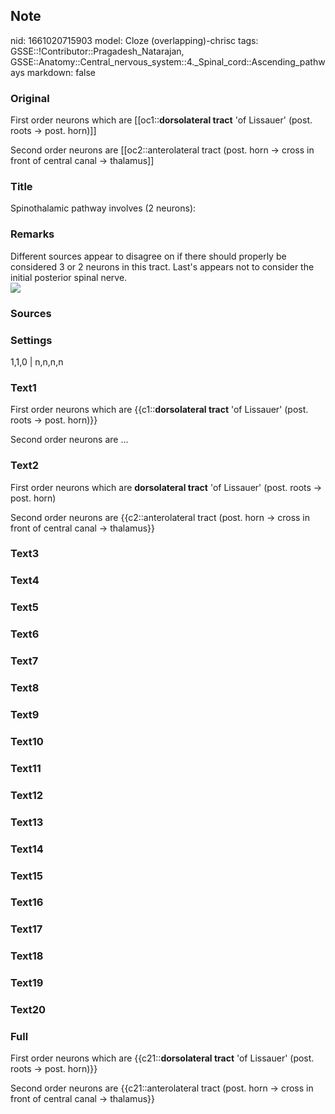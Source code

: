 ## Note
nid: 1661020715903
model: Cloze (overlapping)-chrisc
tags: GSSE::!Contributor::Pragadesh_Natarajan, GSSE::Anatomy::Central_nervous_system::4._Spinal_cord::Ascending_pathways
markdown: false

### Original
First order neurons which are [[oc1::<b>dorsolateral tract</b> 'of
Lissauer' (post. roots → post. horn)]]
<div>
  Second order neurons are [[oc2::anterolateral tract (post. horn →
  cross in front of central canal → thalamus]]
</div>

### Title
Spinothalamic pathway involves (2 neurons):

### Remarks
<div>
  Different sources appear to disagree on if there should properly
  be considered 3 or 2 neurons in this tract. Last's appears not to
  consider the initial posterior spinal nerve.
</div><img src="65.png">

### Sources


### Settings
1,1,0 | n,n,n,n

### Text1
First order neurons which are {{c1::<b>dorsolateral tract</b> 'of
Lissauer' (post. roots → post. horn)}}
<div>
  Second order neurons are ...
</div>

### Text2
First order neurons which are <b>dorsolateral tract</b> 'of
Lissauer' (post. roots → post. horn)
<div>
  Second order neurons are {{c2::anterolateral tract (post. horn →
  cross in front of central canal → thalamus}}
</div>

### Text3


### Text4


### Text5


### Text6


### Text7


### Text8


### Text9


### Text10


### Text11


### Text12


### Text13


### Text14


### Text15


### Text16


### Text17


### Text18


### Text19


### Text20


### Full
First order neurons which are {{c21::<b>dorsolateral tract</b> 'of
Lissauer' (post. roots → post. horn)}}
<div>
  Second order neurons are {{c21::anterolateral tract (post. horn →
  cross in front of central canal → thalamus}}
</div>

